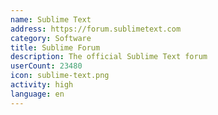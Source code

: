```yaml
---
name: Sublime Text
address: https://forum.sublimetext.com
category: Software
title: Sublime Forum
description: The official Sublime Text forum
userCount: 23480
icon: sublime-text.png
activity: high
language: en
---
```

